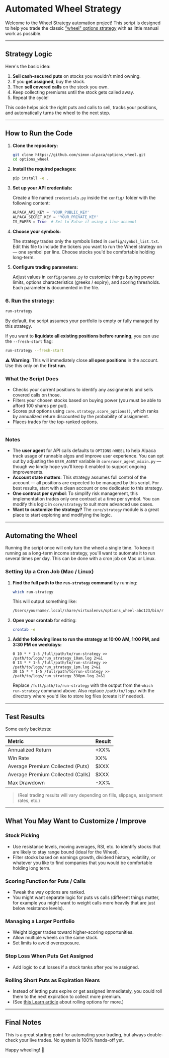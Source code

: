 # Automated Wheel Strategy

Welcome to the Wheel Strategy automation project!
This script is designed to help you trade the classic ["wheel" options strategy](https://alpaca.markets/learn/options-wheel-strategy) with as little manual work as possible.

---

## Strategy Logic

Here's the basic idea:

1. **Sell cash-secured puts** on stocks you wouldn't mind owning.
2. If you **get assigned**, buy the stock.
3. Then **sell covered calls** on the stock you own.
4. Keep collecting premiums until the stock gets called away.
5. Repeat the cycle!

This code helps pick the right puts and calls to sell, tracks your positions, and automatically turns the wheel to the next step.

---

## How to Run the Code

1. **Clone the repository:**

   ```bash
   git clone https://github.com/simon-alpaca/options_wheel.git
   cd options_wheel
   ```

2. **Install the required packages:**

   ```bash
   pip install -e .
   ```

3. **Set up your API credentials:**

   Create a file named `credentials.py` inside the `config/` folder with the following content:

   ```python
   ALPACA_API_KEY = 'YOUR_PUBLIC_KEY'
   ALPACA_SECRET_KEY = 'YOUR_PRIVATE_KEY'
   IS_PAPER = True  # Set to False if using a live account
   ```

4. **Choose your symbols:**

   The strategy trades only the symbols listed in `config/symbol_list.txt`. Edit this file to include the tickers you want to run the Wheel strategy on — one symbol per line. Choose stocks you'd be comfortable holding long-term.

5. **Configure trading parameters:**

   Adjust values in `config/params.py` to customize things buying power limits, options characteristics (greeks / expiry), and scoring thresholds. Each parameter is documented in the file.

### 6. **Run the strategy:**

```bash
run-strategy
```

By default, the script assumes your portfolio is empty or fully managed by this strategy.

If you want to **liquidate all existing positions before running**, you can use the `--fresh-start` flag:

```bash
run-strategy --fresh-start
```

⚠️ **Warning:** This will immediately close **all open positions** in the account. Use this only on the **first run**.


### What the Script Does

* Checks your current positions to identify any assignments and sells covered calls on those.
* Filters your chosen stocks based on buying power (you must be able to afford 100 shares per put).
* Scores put options using `core.strategy.score_options()`, which ranks by annualized return discounted by the probability of assignment.
* Places trades for the top-ranked options.

---

### Notes

* The **user agent** for API calls defaults to `OPTIONS-WHEEL` to help Alpaca track usage of runnable algos and improve user experience.  You can opt out by adjusting the `USER_AGENT` variable in `core/user_agent_mixin.py` — though we kindly hope you’ll keep it enabled to support ongoing improvements.  
* **Account state matters**: This strategy assumes full control of the account — all positions are expected to be managed by this script. For best results, start with a clean account or one dedicated to this strategy.
* **One contract per symbol**: To simplify risk management, this implementation trades only one contract at a time per symbol. You can modify this logic in `core/strategy` to suit more advanced use cases.
* **Want to customize the strategy?** The `core/strategy` module is a great place to start exploring and modifying the logic.

---

## Automating the Wheel

Running the script once will only turn the wheel a single time. To keep it running as a long-term income strategy, you'll want to automate it to run several times per day. This can be done with a cron job on Mac or Linux.

### Setting Up a Cron Job (Mac / Linux)

1. **Find the full path to the `run-strategy` command** by running:

   ```bash
   which run-strategy
   ```

   This will output something like:

   ```bash
   /Users/yourname/.local/share/virtualenvs/options_wheel-abc123/bin/run-strategy
   ```

2. **Open your crontab** for editing:

   ```bash
   crontab -e
   ```

3. **Add the following lines to run the strategy at 10:00 AM, 1:00 PM, and 3:30 PM on weekdays:**

   ```cron
   0 10 * * 1-5 /full/path/to/run-strategy >> /path/to/logs/run_strategy_10am.log 2>&1
   0 13 * * 1-5 /full/path/to/run-strategy >> /path/to/logs/run_strategy_1pm.log 2>&1
   30 15 * * 1-5 /full/path/to/run-strategy >> /path/to/logs/run_strategy_330pm.log 2>&1
   ```

   Replace `/full/path/to/run-strategy` with the output from the `which run-strategy` command above. Also replace `/path/to/logs/` with the directory where you'd like to store log files (create it if needed).

---

## Test Results

Some early backtests:

| Metric                            | Result |
| :-------------------------------- | :----- |
| Annualized Return                 | +XX%   |
| Win Rate                          | XX%    |
| Average Premium Collected (Puts)  | \$XXX  |
| Average Premium Collected (Calls) | \$XXX  |
| Max Drawdown                      | -XX%   |

> (Real trading results will vary depending on fills, slippage, assignment rates, etc.)

---

## What You May Want to Customize / Improve

### Stock Picking

* Use resistance levels, moving averages, RSI, etc. to identify stocks that are likely to stay range bound (ideal for the Wheel).
* Filter stocks based on earnings growth, dividend history, volatility, or whatever you like to find companies that you would be comfortable holding long term. 

### Scoring Function for Puts / Calls

* Tweak the way options are ranked.
* You might want separate logic for puts vs calls (different things matter, for example you might want to weight calls more heavily that are just below resistance levels).

### Managing a Larger Portfolio

* Weight bigger trades toward higher-scoring opportunities.
* Allow multiple wheels on the same stock.
* Set limits to avoid overexposure.

### Stop Loss When Puts Get Assigned

* Add logic to cut losses if a stock tanks after you're assigned.

### Rolling Short Puts as Expiration Nears

* Instead of letting puts expire or get assigned immediately, you could roll them to the next expiration to collect more premium.
* (See [this Learn article](https://alpaca.markets/learn/options-wheel-strategy) about rolling options for more.)

---

## Final Notes

This is a great starting point for automating your trading, but always double-check your live trades. No system is 100% hands-off yet.

Happy wheeling! 🚀
